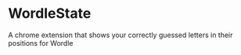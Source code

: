 # WordleState
A chrome extension that shows your correctly guessed letters in their positions for Wordle
